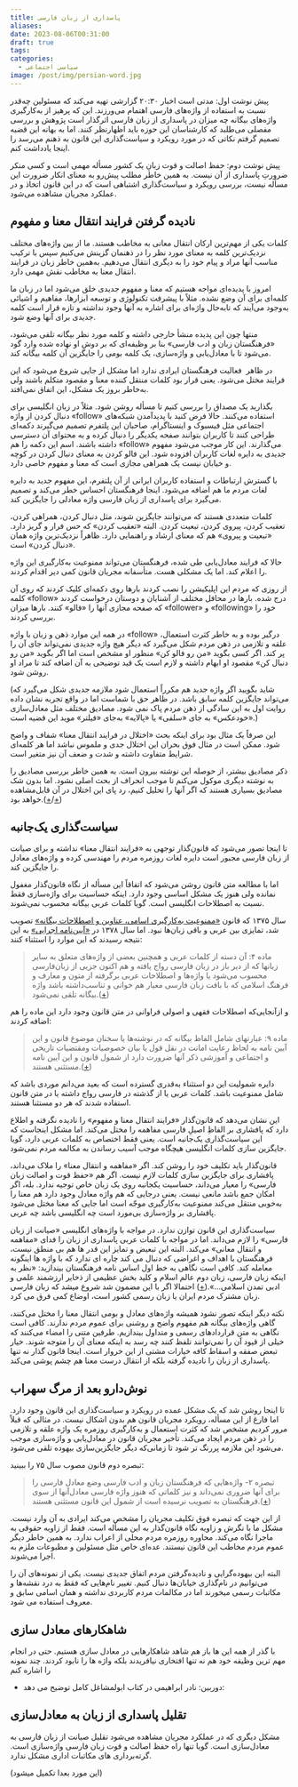 ```yaml
---
title: پاسداری از زبان فارسی
aliases: 
date: 2023-08-06T00:31:00
draft: true
tags: 
categories:
  - سیاسی اجتماعی
image: /post/img/persian-word.jpg
---
```




پیش نوشت اول: مدتی است اخبار ۲۰:۳۰ گزارشی تهیه می‌کند که مسئولین چه‌قدر نسبت به استفاده از واژه‌های فارسی اهتمام می‌ورزند. این که پرهیز از به‌کارگیری واژه‌های بیگانه چه میزان در پاسداری از زبان فارسی اثرگذار است پژوهش و بررسی مفصلی می‌‌طلبد که کارشناسان این حوزه باید اظهارنظر کنند. اما به بهانه این قضیه تصمیم گرفتم نکاتی که در مورد رویکرد و سیاست‌گذاری این قانون به ذهنم می‌رسد را اینجا یادداشت کنم.

پیش نوشت دوم: حفظ اصالت و قوت زبانِ یک کشور مسأله مهمی است و کسی منکر ضرورتِ پاسداری از آن نیست. به همین خاطر مطلب پیش‌رو به معنای انکار ضرورت این مسأله نیست، بررسی رویکرد و سیاست‌گذاری اشتباهی است که در این قانون اتخاذ و در عملکرد مجریان مشاهده می‌شود.

## نادیده گرفتن فرایند انتقال معنا و مفهوم

کلمات یکی از مهم‌ترین ارکان انتقال معانی به مخاطب هستند. ما از بین واژه‌های مختلف نزدیک‌ترین کلمه به معنای مورد نظر را در ذهنمان گزینش می‌کنیم سپس با ترکیب مناسب آنها مراد و پیام خود را به دیگری انتقال می‌دهیم. به‌همین خاطر زبان در فرایند انتقال معنا به مخاطب نقش مهمی دارد.

امروز با پدیده‌ای مواجه هستیم که معنا و مفهوم جدیدی خلق می‌شود اما در زبان ما کلمه‌ای برای آن وضع نشده. مثلاً با پیشرفت تکنولوژی و توسعه‌ ابزارها، مفاهیم و اشیائی به‌وجود می‌آیند که تابه‌حال واژه‌ای برای اشاره به آنها وجود نداشته و تازه قرار است کلمه جدیدی برای آنها وضع شود.

منتها چون این پدیده منشأ خارجی داشته و کلمه‌ مورد نظر بیگانه تلقی می‌شود، «فرهنگستان زبان و ادب فارسی» بنا بر وظیفه‌ای که بر دوش او نهاده شده وارد گود می‌شود تا با معادل‌یابی و واژه‌سازی، یک کلمه بومی را جایگزین آن کلمه بیگانه کند.

در ظاهر  فعالیت فرهنگستان ایرادی ندارد اما مشکل از جایی شروع می‌شود که این فرایند مختل می‌شود. یعنی قرار بود کلمات منتقل کننده معنا و مقصود متکلم باشند ولی به‌خاطر بروز یک مشکل، این اتفاق نمی‌افتد.

بگذارید یک مصداق را بررسی کنیم تا مسأله روشن شود. مثلاً در زبان انگلیسی برای دنبال کردن از واژه «follow» استفاده می‌کنند. حالا فرض کنید با پدیدآمدن شبکه‌های اجتماعی مثل فیسبوک و اینستاگرام، صاحبان این پلتفرم تصمیم می‌گیرند دکمه‌ای طراحی کنند تا کاربران بتوانند صفحه یکدیگر را دنبال کرده و به محتوای آن دسترسی داشته باشند. اسم این دکمه را هم «follow» می‌گذارند. این کار موجب می‌شود مفهوم جدیدی به دایره لغات کاربران افزوده شود. این فالو کردن به معنای دنبال کردن در کوچه و خیابان نیست یک همراهی مجازی است که معنا و مفهوم خاصی دارد.

با گسترش ارتباطات و استفاده کاربران ایرانی از آن پلتفرم‌، این مفهوم جدید به دایره لغات مردم ما هم اضافه می‌شود. اینجا فرهنگستان احساس خطر می‌کند و تصمیم می‌گیرد برای پاسداری از زبان فارسی واژه معادلی را جایگزین کند.

کلمات متعددی هستند که می‌توانند جایگزین شوند، مثل دنبال کردن، همراهی کردن، تعقیب کردن، پیروی کردن، تبعیت کردن. البته «تعقیب کردن» که حس فرار و گریز دارد. «تبعیت و پیروی» هم که معنای ارشاد و راهنمایی دارد. ظاهراً نزدیک‌ترین واژه همان «دنبال کردن» است.

حالا که فرایند معادل‌یابی طی شده، فرهنگستان می‌تواند ممنوعیت به‌کارگیری این واژه را اعلام کند. اما یک مشکلی هست. متأسفانه مجریان قانون کمی دیر اقدام کردند.

از روزی که مردم این اپلیکیشن را نصب کردند بارها روی دکمه‌ای کلیک کردند که روی آن کلمه‌ «follow» درج شده. بارها در محافل مختلف از آشنایان و دوستان درخواست کردند که صفحه مجازی آنها را «فالو» کنند. بارها میزان «follower» و «following» خود را بررسی کردند.

در همه این موارد ذهن و زبان با واژه «follow» درگیر بوده و به خاطر کثرت استعمال، علقه و تلازمی در ذهن مردم شکل می‌گیرد که دیگر هیچ واژه جدیدی نمی‌تواند جای آن را پر کند. اگر کسی بگوید «من رو فالو کن» منظور او مشخص است اما اگر بگوید «من رو دنبال کن» مقصود او ابهام داشته و لازم است یک قید توضیحی به آن اضافه کند تا مراد او روشن شود.

(شاید بگویید اگر واژه جدید هم مکرراً استعمال شود ملازمه‌ جدیدی شکل می‌گیرد که می‌تواند جایگزین کلمه سابق باشد. در ظاهر حق با شماست اما در واقع تجربه نشان داده روایت اول به این سادگی از ذهن مردم پاک نمی شود. مصادیق مختلف مثل معادل‌سازی «خودعکس» به جای «سلفی» یا «پالایه» به‌جای «فیلتر» موید این قضیه است.)

این صرفاً یک مثال بود برای اینکه بحث «اختلال در فرایند انتقال معنا» شفاف و واضح شود. ممکن است در مثال فوق بحران این اختلال جدی و ملموس نباشد اما هر کلمه‌ای شرایط متفاوت داشته و شدت و ضعف آن نیز متغیر است.

ذکر مصادیق بیشتر، از حوصله این نوشته بیرون است. به همین خاطر بررسی مصادیق را به نوشته دیگری موکول می‌کنم تا موجب انحراف از بحث اصلی نشود. اما بدون شک مصادیق بسیاری هستند که اگر آنها را تحلیل کنیم، رد پای این اختلال در آن قابل‌مشاهده خواهد بود.([+](https://rc.majlis.ir/fa/law/show/796638)/[+](https://qavanin.ir/Law/TreeText/89868))

## سیاست‌گذاری یک‌جانبه

تا اینجا تصور می‌شود که قانون‌گذار توجهی به «فرایند انتقال معنا» نداشته و برای صیانت از زبان فارسی مجبور است دایره لغات روزمره مردم را مهندسی کرده و واژه‌های معادل را جایگزین کند.

اما با مطالعه متن قانون روشن می‌شود که اتفاقاً این مسأله از نگاه قانون‌گذار مغفول نمانده ولی هنوز یک مشکل اساسی وجود دارد. اینکه حساسیت برای واژه‌سازی فقط نسبت به اصطلاحات انگلیسی است. گویا کلمات عربی بیگانه محسوب نمی‌شوند.

سال ۱۳۷۵ که قانون [«ممنوعیت به‌کارگیری اسامی، عناوین و اصطلاحات بیگانه»](https://rc.majlis.ir/fa/law/show/90477) تصویب شد، تمایزی بین عربی و باقی زبان‌ها نبود. اما سال ۱۳۷۸ در [«آیین‌نامه اجرایی»](https://rc.majlis.ir/fa/law/show/119218) به این نتیجه رسیدند که این موارد را استثناء کنند:

> ماده ۴: آن دسته از کلمات عربی و همچنین بعضی از واژه‌های متعلق به سایر زبانها که از دیر باز در زبان فارسی رواج یافته و هم اکنون جزیی از زبان‌فارسی محسوب می‌شود یا واژه‌ها و اصطلاحات عربی برگرفته از متون و معارف و فرهنگ اسلامی که با بافت زبان فارسی معیار هم خوانی و تناسب‌داشته باشد واژه بیگانه تلقی نمی‌شود.([+](https://rc.majlis.ir/fa/law/show/119218))

و ازآنجایی‌که اصطلاحات فقهی و اصولی فراوانی در متن قانون وجود دارد این ماده را هم اضافه کردند:

> ماده ۹: عبارتهای شامل الفاظ بیگانه که در نوشته‌ها یا سخنان موضوع قانون و این آیین نامه به لحاظ رعایت امانت در نقل قول یا بیان خصوصیات و‌مقتضیات تاریخی و اجتماعی و آموزشی ذکر آنها ضرورت دارد از شمول قانون و این آیین نامه مستثنی هستند.([+](https://rc.majlis.ir/fa/law/show/119218))

دایره‌ شمولیت این دو استثناء به‌قدری گسترده است که بعید می‌دانم موردی باشد که شامل ممنوعیت باشد. کلمات عربی یا از گذشته در فارسی رواج داشته یا در متن قانون استفاده شدند که هر دو مستثنا هستند.

این نشان می‌دهد که قانون‌گذار «فرایند انتقال معنا و مفهوم» را نادیده نگرفته و اطلاع دارد که پافشاری بر الفاظِ اصیلِ فارسی مفاهمه را مختل می‌کند. اما مشکل اینجاست که این سیاست‌گذاری یک‌جانبه است. یعنی فقط اختصاص به کلمات عربی دارد، گویا جایگزین‌ سازی کلمات انگلیسی هیچگاه موجب آسیب‌ رساندن به مکالمه مردم نمی‌شود.

قانون‌گذار باید تکلیف خود را روشن کند. اگر «مفاهمه و انتقال معنا» را ملاک می‌داند، پافشاری برای جایگزین سازی کلمات لازم نیست. اگر هم «حفظ قوت و اصالت زبان فارسی» را معیار می‌داند، حساسیت یکجانبه روی یک زبان خاص توجیه ندارد. بله، اگر امکان جمع باشد مانعی نیست. یعنی درجایی که هم واژه معادل وجود دارد هم معنا را به‌خوبی منتقل می‌کند ممنوعیت به‌کارگیری موجّه است اما جایی که معنا مختل می‌شود پافشاری بر واژه‌سازی بی‌مورد است چه انگلیسی باشد چه عربی.

سیاست‌گذاری این قانون توازن ندارد. در مواجه با واژه‌های انگلیسی «صیانت از زبان فارسی» را لازم می‌داند. اما در مواجه با کلمات عربی پاسداری از زبان را فدای «مفاهمه و انتقال معانی» می‌کند. 
البته این تبعیض و تمایز این قدر ها هم بی منطق نیست، فرهنگستان با اهداف و اغراضی که دنبال می کند چاره ای ندارد که با واژه ها اینگونه معامله کند. کافی است نگاهی به خط اول اساس نامه فرهنگستان بیندازید: «نظر به اینکه زبان فارسی، زبان دوم عالم اسلام و کلید بخش عظیمی از ذخایر ارزشمند علمی و ادبی تمدن اسلامی...».([+](https://apll.ir/%D8%A7%D8%B3%D8%A7%D8%B3%D9%86%D8%A7%D9%85%D9%87/)) احتمالا اگر با این مضمون شد شروع میشد که زبان فارسی زبان مشترک مردم ایران یا زبان رسمی کشور است، اوضاع کمی فرق می کرد.


نکته دیگر اینکه تصور نشود همیشه واژه‌های معادل و بومی انتقال معنا را مختل می‌کنند، گاهی واژه‌های بیگانه هم مفهوم واضح و روشنی برای عموم مردم ندارند. کافی است نگاهی به متن قراردادهای رسمی و متداول بیندازیم. طرفین متنی را امضاء می‌کنند که خیلی از قیود آن را نمی‌توانند تلفظ کنند چه رسد به اینکه معنای آن را متوجه شوند. خیار تبعض صفقه و اسقاط کافه خیارات مشتی از این خروار است. اینجا قانون گذار نه تنها پاسداری از زبان را نادیده گرفته بلکه از انتقال درست معنا هم چشم پوشی می‌کند.

## نوش‌دارو بعد از مرگ سهراب

تا اینجا روشن شد که یک مشکل عمده در رویکرد و سیاست‌گذاری این قانون وجود دارد. اما فارغ از این مسأله، رویکرد مجریان قانون هم بدون اشکال نیست. در مثالی که قبلاً مرور کردیم مشخص شد که کثرت استعمال و به‌کارگیری روزمره یک واژه علقه و تلازمی را در ذهن مردم ایجاد می‌کند. تأخیر مجریان قانون در معادل‌یابی و واژه‌سازی موجب می‌شود این ملازمه پررنگ تر شود تا زمانی‌که دیگر جایگزین‌سازی بیهوده تلقی می‌شود.

تبصره دوم قانون مصوب سال ۷۵ را ببینید:

> تبصره ۲- واژه‌هایی که فرهنگستان زبان و ادب فارسی وضع معادل فارسی را برای آنها ضروری نمی‌داند و نیز کلماتی که هنوز واژه فارسی معادل‌آنها از سوی فرهنگستان به تصویب نرسیده است از شمول این قانون مستثنی هستند.([+](https://rc.majlis.ir/fa/law/show/90477))

از این جهت که تبصره فوق تکلیف مجریان را مشخص می‌کند ایرادی به آن وارد نیست. مشکل ما با نگرش و زاویه نگاه قانون‌گذار به این مسأله است. فقط از زاویه حقوقی به ماجرا نگاه می‌کند. محاوره روزمره مردم محلی از اعراب ندارد. به همین خاطر دیگر عموم مردم مخاطب این قانون نیستند. عده‌ای خاص مثل مسئولین و مطبوعات ملزم به اجرا می‌شوند.

البته این بیهوده‌گرایی و نادیده‌گرفتن مردم اتفاق جدیدی نیست. یکی از نمونه‌های آن را می‌توانیم در نام‌گذاری خیابان‌ها دنبال کنیم. تغییر نام‌هایی که فقط به درد نقشه‌ها و مکاتبات رسمی میخورند اما در مکالمات مردم کاربردی نداشته و همان اسامی سابق و معروف استفاده می شود.


## شاهکارهای معادل سازی
با گذر از همه این ها باز هم شاهد شاهکارهایی در معادل سازی هستیم. حتی در انجام مهم ترین وظیفه خود هم نه تنها افتخاری نیافریدند بلکه واژه ها را نابود کردند. چند نمونه را اشاره کنم
- دوربین: نادر ابراهیمی در کتاب ابولمشاغل کامل توضیح می دهد:


## تقلیل پاسداری از زبان به معادل‌سازی

مشکل دیگری که در عملکرد مجریان مشاهده می‌شود تقلیل صیانت از زبان فارسی به معادل‌سازی است. گویا تنها راه حفظ اصالت و قوت زبان فارسی واژه‌سازی است. گرته‌برداری های مکاتبات اداری مشکل ندارد. 

(این مورد بعدا تکمیل میشود)





